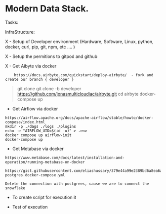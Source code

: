 # Modern Data Stack.
Tasks:

InfraStructure: 

X - Setup of Developer environment (Hardware, Software, Linux, python, docker, curl, pip, git, npm, etc .... )

X - Setup the permitions to gitpod and github


X - Get Aibyte via docker 
```
    https://docs.airbyte.com/quickstart/deploy-airbyte/  - fork and create our branch { developer }
```    
>git clone git clone -b developer  https://github.com/jonasmulticloudiac/airbyte.git
>cd airbyte
>docker-compose up

- Get Airflow via docker 
```
https://airflow.apache.org/docs/apache-airflow/stable/howto/docker-compose/index.html
mkdir -p ./dags ./logs ./plugins
echo -e "AIRFLOW_UID=$(id -u)" > .env
docker compose up airflow-init
docker-compose up
````

- Get Metabase via docker 
```
https://www.metabase.com/docs/latest/installation-and-operation/running-metabase-on-docker

https://gist.githubusercontent.com/eliashussary/379e44a99e2389bd6a8ea6a23c2d5af8/raw/688c4bbe2b30c922cd53cb9efa7453cf4eda2e8d/metabase-postgres.docker-compose.yml

Delete the connection with postgrees, cause we are to connect the snowflake

````

- To create script for execution it

- Test of execution